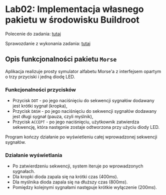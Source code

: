 # Lab02: Implementacja własnego pakietu w środowisku Buildroot

Polecenie do zadania: [tutaj](https://github.com/adamgracikowski/LINSW/blob/main/lab02/polecenie.pdf)

Sprawozdanie z wykonania zadania: [tutaj](https://github.com/adamgracikowski/LINSW/blob/main/lab02/overleaf/main.pdf)

## Opis funkcjonalności pakietu `Morse`

Aplikacja realizuje prosty symulator alfabetu Morse'a z interfejsem opartym o trzy przyciski i jedną diodę LED.

### Funkcjonalności przycisków

- Przycisk `DOT` - po jego naciśnięciu do sekwencji sygnałów dodawany jest krótki sygnał (kropka),
- Przycisk `DASH` - po jego naciśnięciu do sekwencji sygnałów dodawany jest długi sygnał (pauza, czyli myślnik),
- Przycisk `ACCEPT` - po jego naciśnięciu, użytkownik zatwierdza sekwencję, która następnie zostaje odtworzona przy użyciu diody LED.

Program kończy działanie po wyświetleniu całej wprowadzonej sekwencji sygnałów.

### Działanie wyświetlania

- Po zatwierdzeniu sekwencji, system iteruje po wprowadzonych sygnałach.
- Dla kropki dioda zapala się na krótki czas ($400ms$).
- Dla myślnika dioda zapala się na dłuższy czas ($800ms$).
- Pomiędzy kolejnymi sygnałami następuje krótkie wyłączenie ($200ms$).
